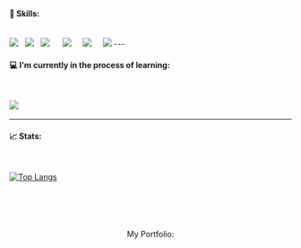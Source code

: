 #### 🚀 Skills:
<br />
<img src="https://img.shields.io/badge/.NET-5C2D91?style=for-the-badge&logo=.net&logoColor=white" /> &nbsp;
<img src="https://img.shields.io/badge/Angular-DD0031?style=for-the-badge&logo=angular&logoColor=white" /> &nbsp;
<img src="https://img.shields.io/badge/HTML5-E34F26?style=for-the-badge&logo=html5&logoColor=white" /> &nbsp;&nbsp;&nbsp;&nbsp;
<img src="https://img.shields.io/badge/CSS3-1572B6?style=for-the-badge&logo=css3&logoColor=white" />&nbsp;&nbsp;&nbsp;&nbsp;
<img src="https://img.shields.io/badge/Sass-CC6699?style=for-the-badge&logo=sass&logoColor=white" />&nbsp;&nbsp;&nbsp;&nbsp;
<img src="https://img.shields.io/badge/TypeScript-007ACC?style=for-the-badge&logo=typescript&logoColor=white" />
---

#### 💻 I'm currently in the process of learning:
<br />

<img src="https://img.shields.io/badge/Python-3776AB?style=for-the-badge&logo=python&logoColor=white" /> &nbsp;&nbsp;&nbsp;&nbsp;


---

#### 📈 Stats:
<br />


[![Top Langs](https://github-readme-stats.vercel.app/api/top-langs/?username=NikolaCichewicz&&show_icons=true&theme=midnight-purple&layout=compact)](https://github.com/anuraghazra/github-readme-stats)

<br />
<br />
<br />

<p align="center" style="margin-top: 20px;">My Portfolio:</p>
